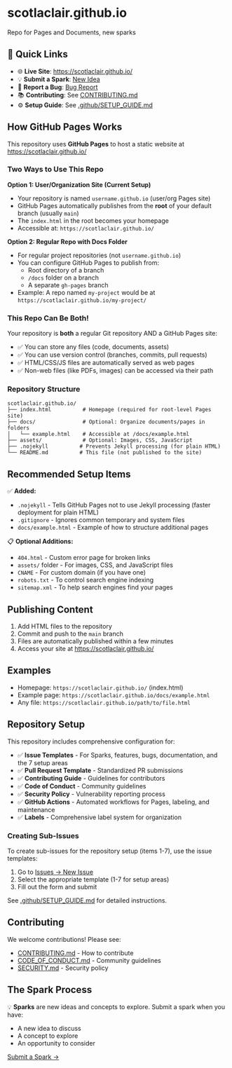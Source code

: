 # scotlaclair.github.io

Repo for Pages and Documents, new sparks

## 🚀 Quick Links

- 🌐 **Live Site**: https://scotlaclair.github.io/
- 💡 **Submit a Spark**: [New Idea](../../issues/new?template=spark.yml)
- 🐛 **Report a Bug**: [Bug Report](../../issues/new?template=bug.yml)
- 📚 **Contributing**: See [CONTRIBUTING.md](CONTRIBUTING.md)
- ⚙️ **Setup Guide**: See [.github/SETUP_GUIDE.md](.github/SETUP_GUIDE.md)

## How GitHub Pages Works

This repository uses **GitHub Pages** to host a static website at https://scotlaclair.github.io/

### Two Ways to Use This Repo

**Option 1: User/Organization Site (Current Setup)**
- Your repository is named `username.github.io` (user/org Pages site)
- GitHub Pages automatically publishes from the **root** of your default branch (usually `main`)
- The `index.html` in the root becomes your homepage
- Accessible at: `https://scotlaclair.github.io/`

**Option 2: Regular Repo with Docs Folder**
- For regular project repositories (not `username.github.io`)
- You can configure GitHub Pages to publish from:
  - Root directory of a branch
  - `/docs` folder on a branch
  - A separate `gh-pages` branch
- Example: A repo named `my-project` would be at `https://scotlaclair.github.io/my-project/`

### This Repo Can Be Both!

Your repository is **both** a regular Git repository AND a GitHub Pages site:
- ✅ You can store any files (code, documents, assets)
- ✅ You can use version control (branches, commits, pull requests)
- ✅ HTML/CSS/JS files are automatically served as web pages
- ✅ Non-web files (like PDFs, images) can be accessed via their path

### Repository Structure

```
scotlaclair.github.io/
├── index.html          # Homepage (required for root-level Pages site)
├── docs/               # Optional: Organize documents/pages in folders
│   └── example.html    # Accessible at /docs/example.html
├── assets/             # Optional: Images, CSS, JavaScript
├── .nojekyll          # Prevents Jekyll processing (for plain HTML)
└── README.md          # This file (not published to the site)
```

## Recommended Setup Items

✅ **Added:**
- `.nojekyll` - Tells GitHub Pages not to use Jekyll processing (faster deployment for plain HTML)
- `.gitignore` - Ignores common temporary and system files
- `docs/example.html` - Example of how to structure additional pages

📋 **Optional Additions:**
- `404.html` - Custom error page for broken links
- `assets/` folder - For images, CSS, and JavaScript files
- `CNAME` - For custom domain (if you have one)
- `robots.txt` - To control search engine indexing
- `sitemap.xml` - To help search engines find your pages

## Publishing Content

1. Add HTML files to the repository
2. Commit and push to the `main` branch
3. Files are automatically published within a few minutes
4. Access your site at https://scotlaclair.github.io/

## Examples

- Homepage: `https://scotlaclair.github.io/` (index.html)
- Example page: `https://scotlaclair.github.io/docs/example.html`
- Any file: `https://scotlaclair.github.io/path/to/file.html`

## Repository Setup

This repository includes comprehensive configuration for:

- ✅ **Issue Templates** - For Sparks, features, bugs, documentation, and the 7 setup areas
- ✅ **Pull Request Template** - Standardized PR submissions
- ✅ **Contributing Guide** - Guidelines for contributors
- ✅ **Code of Conduct** - Community guidelines
- ✅ **Security Policy** - Vulnerability reporting process
- ✅ **GitHub Actions** - Automated workflows for Pages, labeling, and maintenance
- ✅ **Labels** - Comprehensive label system for organization

### Creating Sub-Issues

To create sub-issues for the repository setup (items 1-7), use the issue templates:

1. Go to [Issues → New Issue](../../issues/new/choose)
2. Select the appropriate template (1-7 for setup areas)
3. Fill out the form and submit

See [.github/SETUP_GUIDE.md](.github/SETUP_GUIDE.md) for detailed instructions.

## Contributing

We welcome contributions! Please see:

- [CONTRIBUTING.md](CONTRIBUTING.md) - How to contribute
- [CODE_OF_CONDUCT.md](CODE_OF_CONDUCT.md) - Community guidelines
- [SECURITY.md](SECURITY.md) - Security policy

## The Spark Process

💡 **Sparks** are new ideas and concepts to explore. Submit a spark when you have:

- A new idea to discuss
- A concept to explore
- An opportunity to consider

[Submit a Spark →](../../issues/new?template=spark.yml)
